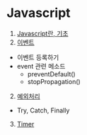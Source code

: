 # Javascript
01. [Javascript란, 기초](/01.%20JavaScript%EB%9E%80%2C%20%EA%B8%B0%EC%B4%88.md)
02. [이벤트](/02.%20%EC%9D%B4%EB%B2%A4%ED%8A%B8.md)
  * 이벤트 등록하기
  * event 관련 메소드
    * preventDefault()
    * stopPropagation()
02. [예외처리](https://github.com/devSoyoung/WEB-FE-study/blob/master/JavaScript/03.%20%EC%98%88%EC%99%B8%EC%B2%98%EB%A6%AC.md)
  * Try, Catch, Finally
03. [Timer](https://github.com/devSoyoung/WEB-FE-study/blob/master/JavaScript/04.%20Timer.md)
